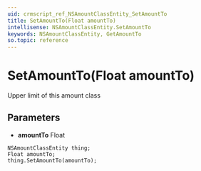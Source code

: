 ```yaml
---
uid: crmscript_ref_NSAmountClassEntity_SetAmountTo
title: SetAmountTo(Float amountTo)
intellisense: NSAmountClassEntity.SetAmountTo
keywords: NSAmountClassEntity, GetAmountTo
so.topic: reference
---
```


# SetAmountTo(Float amountTo)

Upper limit of this amount class

## Parameters

* **amountTo** Float

```crmscript
NSAmountClassEntity thing;
Float amountTo;
thing.SetAmountTo(amountTo);
```

